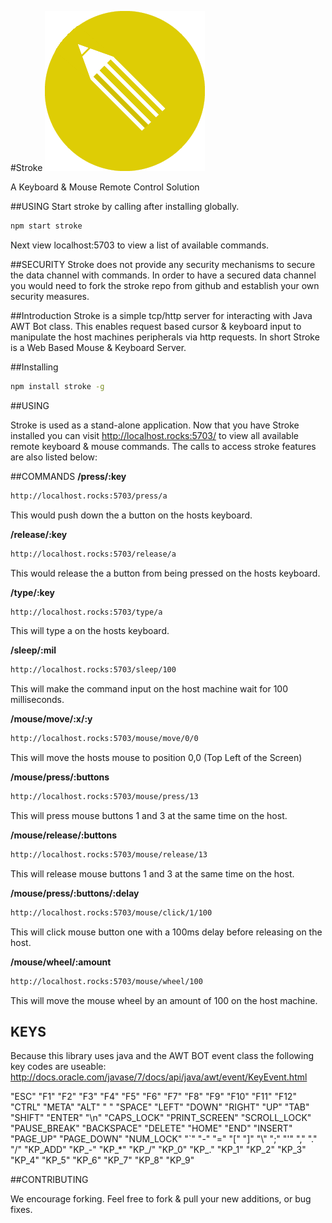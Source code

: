 #Stroke
![Stroke](https://raw.githubusercontent.com/active9/stroke/master/stroke.png)

A Keyboard & Mouse Remote Control Solution

##USING
Start stroke by calling after installing globally.
```bash
npm start stroke
```
Next view localhost:5703 to view a list of available commands.

##SECURITY
Stroke does not provide any security mechanisms to secure the data channel with commands. In order to have a secured data channel you would need to fork the stroke repo from github and establish your own security measures.

##Introduction
Stroke is a simple tcp/http server for interacting with Java AWT Bot class. This enables request based cursor & keyboard input to manipulate the host machines peripherals via http requests. In short Stroke is a Web Based Mouse & Keyboard Server.

##Installing
```bash
npm install stroke -g
```

##USING

Stroke is used as a stand-alone application. Now that you have Stroke installed you can visit http://localhost.rocks:5703/ to view all available remote keyboard & mouse commands. The calls to access stroke features are also listed below:

##COMMANDS
**/press/:key**
```bash
http://localhost.rocks:5703/press/a
```
This would push down the a button on the hosts keyboard.

**/release/:key**
```bash
http://localhost.rocks:5703/release/a
```
This would release the a button from being pressed on the hosts keyboard.

**/type/:key**
```bash
http://localhost.rocks:5703/type/a
```
This will type a on the hosts keyboard.

**/sleep/:mil**
```bash
http://localhost.rocks:5703/sleep/100
```
This will make the command input on the host machine wait for 100 milliseconds.

**/mouse/move/:x/:y**
```bash
http://localhost.rocks:5703/mouse/move/0/0
```
This will move the hosts mouse to position 0,0 (Top Left of the Screen)

**/mouse/press/:buttons**
```bash
http://localhost.rocks:5703/mouse/press/13
```
This will press mouse buttons 1 and 3 at the same time on the host.

**/mouse/release/:buttons**
```bash
http://localhost.rocks:5703/mouse/release/13
```
This will release mouse buttons 1 and 3 at the same time on the host.

**/mouse/press/:buttons/:delay**
```bash
http://localhost.rocks:5703/mouse/click/1/100
```
This will click mouse button one with a 100ms delay before releasing on the host.

**/mouse/wheel/:amount**
```bash
http://localhost.rocks:5703/mouse/wheel/100
```
This will move the mouse wheel by an amount of 100 on the host machine.


## KEYS

Because this library uses java and the AWT BOT event class the following key codes are useable:
http://docs.oracle.com/javase/7/docs/api/java/awt/event/KeyEvent.html

"ESC"
"F1"
"F2"
"F3"
"F4"
"F5"
"F6"
"F7"
"F8"
"F9"
"F10"
"F11"
"F12"
"CTRL"
"META"
"ALT"
" "
"SPACE"
"LEFT"
"DOWN"
"RIGHT"
"UP"
"TAB"
"SHIFT"
"ENTER"
"\n"
"CAPS_LOCK"
"PRINT_SCREEN"
"SCROLL_LOCK"
"PAUSE_BREAK"
"BACKSPACE"
"DELETE"
"HOME"
"END"
"INSERT"
"PAGE_UP"
"PAGE_DOWN"
"NUM_LOCK"
"`"
"-"
"="
"["
"]"
"\\"
";"
"'"
","
"."
"/"
"KP_ADD"
"KP_-"
"KP_*"
"KP_/"
"KP_0"
"KP_."
"KP_1"
"KP_2"
"KP_3"
"KP_4"
"KP_5"
"KP_6"
"KP_7"
"KP_8"
"KP_9"

##CONTRIBUTING

We encourage forking. Feel free to fork & pull your new additions, or bug fixes.